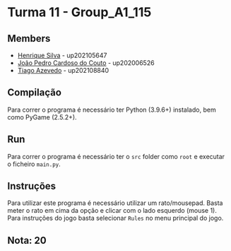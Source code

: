 # Turma 11 - Group_A1_115

## Members

-   [Henrique Silva](https://sigarra.up.pt/feup/pt/fest_geral.cursos_list?pv_num_unico=202105647) - up202105647
-   [João Pedro Cardoso do Couto](https://sigarra.up.pt/feup/pt/fest_geral.cursos_list?pv_num_unico=202006526) - up202006526
-   [Tiago Azevedo](https://sigarra.up.pt/feup/pt/fest_geral.cursos_list?pv_num_unico=202108840) - up202108840

## Compilação

Para correr o programa é necessário ter Python (3.9.6+) instalado, bem como PyGame (2.5.2+).

## Run

Para correr o programa é necessário ter o `src` folder como `root` e executar o ficheiro `main.py`.

## Instruções

Para utilizar este programa é necessário utilizar um rato/mousepad. Basta meter o rato em cima da opção e clicar com o lado esquerdo (mouse 1).
Para instruções do jogo basta selecionar `Rules` no menu principal do jogo.

## Nota: 20

